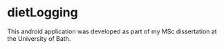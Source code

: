 # dietLogging

This android application was developed as part of my MSc dissertation at the University of Bath. 
